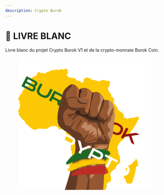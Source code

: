 ```yaml
---
description: Crypto Burok
---
```


# 📗 LIVRE BLANC

Livre blanc du projet Crypto Burok V1 et de la crypto-monnaie Burok Coin.

<figure><img src=".gitbook/assets/logo site Burok.png" alt=""><figcaption></figcaption></figure>
